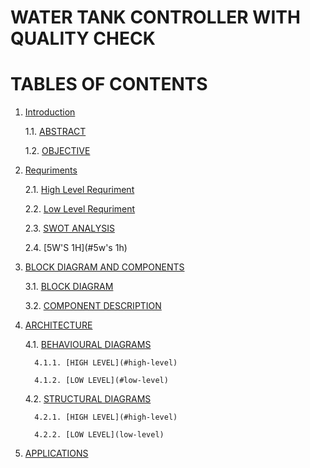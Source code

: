 # WATER TANK CONTROLLER WITH QUALITY CHECK

# TABLES OF CONTENTS

1. [Introduction](#introduction)

   1.1. [ABSTRACT](#abstract)

   1.2. [OBJECTIVE](#objective)
   
2. [Requriments](#requriments)
   
   2.1. [High Level Requriment](#high-level-requriment)
   
   2.2. [Low Level Requriment](#low-level-requriment)

   2.3. [SWOT ANALYSIS](#swot-analysis)

   2.4. [5W'S 1H](#5w's 1h)

3. [BLOCK DIAGRAM AND COMPONENTS](#block-diagram-and-components)

   3.1. [BLOCK DIAGRAM](#block-diagram)

   3.2. [COMPONENT DESCRIPTION](#component-description)

4. [ARCHITECTURE](#architecture)
   
   4.1. [BEHAVIOURAL DIAGRAMS](#behavioural-diagrams)
         
         4.1.1. [HIGH LEVEL](#high-level)
         
         4.1.2. [LOW LEVEL](#low-level)
   
   4.2. [STRUCTURAL DIAGRAMS](#structural-diagram)

         4.2.1. [HIGH LEVEL](#high-level)

         4.2.2. [LOW LEVEL](low-level)

 5. [APPLICATIONS](#applications)
